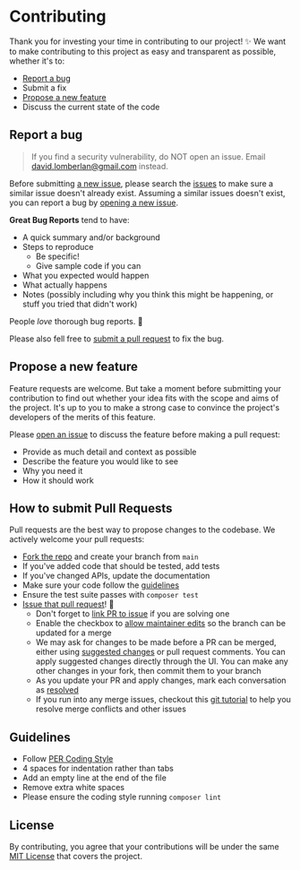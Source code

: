 # Contributing

Thank you for investing your time in contributing to our project! :sparkles: We want to make contributing to this project as easy and transparent as possible, whether it's to:

- [Report a bug](#report-a-bug)
- Submit a fix
- [Propose a new feature](#propose-a-new-feature)
- Discuss the current state of the code

## Report a bug

> If you find a security vulnerability, do NOT open an issue. Email david.lomberlan@gmail.com instead.

Before submitting [a new issue](./issues/new/choose), please search the [issues](./issues) to make sure a similar issue doesn't already exist. Assuming a similar issues doesn't exist, you can report a bug by [opening a new issue](./issues/new/choose).

**Great Bug Reports** tend to have:

- A quick summary and/or background
- Steps to reproduce
  - Be specific!
  - Give sample code if you can
- What you expected would happen
- What actually happens
- Notes (possibly including why you think this might be happening, or stuff you tried that didn't work)

People *love* thorough bug reports. :smiling_face_with_three_hearts:

Please also fell free to [submit a pull request](#how-to-submit-pull-requests) to fix the bug.

## Propose a new feature

Feature requests are welcome. But take a moment before submitting your contribution to find out whether your idea fits with the scope and aims of the project. It's up to you to make a strong case to convince the project's developers of the merits of this feature.

Please [open an issue](/.issues/new/choose) to discuss the feature before making a pull request:

- Provide as much detail and context as possible
- Describe the feature you would like to see
- Why you need it
- How it should work

## How to submit Pull Requests

Pull requests are the best way to propose changes to the codebase. We actively welcome your pull requests:

- [Fork the repo](https://docs.github.com/en/get-started/quickstart/fork-a-repo) and create your branch from `main`
- If you've added code that should be tested, add tests
- If you've changed APIs, update the documentation
- Make sure your code follow the [guidelines](#guidelines)
- Ensure the test suite passes with `composer test`
- [Issue that pull request](https://docs.github.com/en/pull-requests/collaborating-with-pull-requests/proposing-changes-to-your-work-with-pull-requests/creating-a-pull-request)! :tada:
   - Don't forget to [link PR to issue](https://docs.github.com/en/issues/tracking-your-work-with-issues/linking-a-pull-request-to-an-issue) if you are solving one
   - Enable the checkbox to [allow maintainer edits](https://docs.github.com/en/github/collaborating-with-issues-and-pull-requests/allowing-changes-to-a-pull-request-branch-created-from-a-fork) so the branch can be updated for a merge
   - We may ask for changes to be made before a PR can be merged, either using [suggested changes](https://docs.github.com/en/github/collaborating-with-issues-and-pull-requests/incorporating-feedback-in-your-pull-request) or pull request comments. You can apply suggested changes directly through the UI. You can make any other changes in your fork, then commit them to your branch
   - As you update your PR and apply changes, mark each conversation as [resolved](https://docs.github.com/en/github/collaborating-with-issues-and-pull-requests/commenting-on-a-pull-request#resolving-conversations)
   - If you run into any merge issues, checkout this [git tutorial](https://github.com/skills/resolve-merge-conflicts) to help you resolve merge conflicts and other issues

## Guidelines

- Follow [PER Coding Style](https://www.php-fig.org/per/coding-style/)
- 4 spaces for indentation rather than tabs
- Add an empty line at the end of the file
- Remove extra white spaces
- Please ensure the coding style running `composer lint`

## License

By contributing, you agree that your contributions will be under the same [MIT License](./LICENSE) that covers the project.

